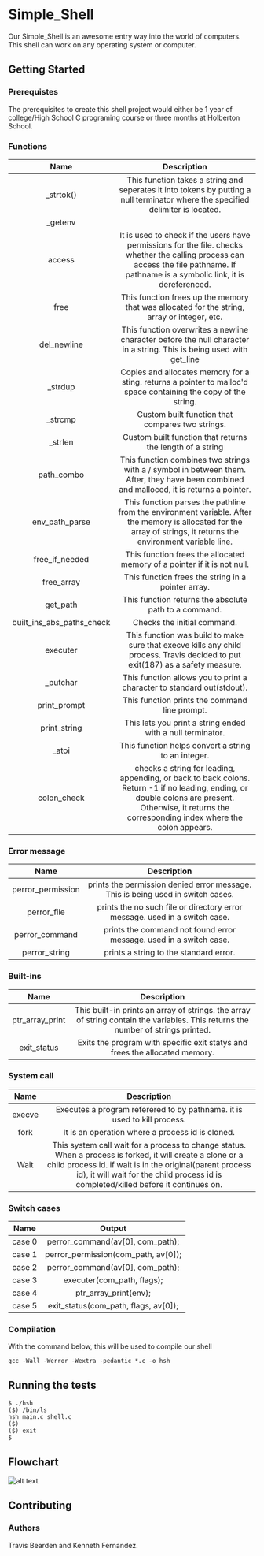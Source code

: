 # Simple_Shell

Our Simple_Shell is an awesome entry way into the world of computers. This shell
can work on any operating system or computer.

## Getting Started

### Prerequistes

The prerequisites to create this shell project would either be 1 year of
college/High School C programing course or three months at Holberton School.

### Functions

| Name | Description |
|:-----:|:------:|
| _strtok() | This function takes a string and seperates it into tokens by putting a null terminator where the specified delimiter is located. |
| _getenv | |
| access | It is used to check if the users have permissions for the file. checks whether the calling process can access the file pathname. If pathname is a symbolic link, it is dereferenced. |
| free | This function frees up the memory that was allocated for the string, array or integer, etc. |
| del_newline | This function overwrites a newline character before the null character in a string. This is being used with get_line |
| _strdup | Copies and allocates memory for a sting. returns a pointer to malloc'd space containing the copy of the string. |
| _strcmp | Custom built function that compares two strings. |
| _strlen | Custom built function that returns the length of a string |
| path_combo | This function combines two strings with a / symbol in between them. After, they have been combined and malloced, it is returns a pointer.|
| env_path_parse | This function parses the pathline from the environment variable. After the memory is allocated for the array of strings, it returns the environment variable line. |
| free_if_needed | This function frees the allocated memory of a pointer if it is not null. |
| free_array | This function frees the string in a pointer array. |
| get_path |  This function returns the absolute path to a command. |
| built_ins_abs_paths_check | Checks the initial command. |
| executer | This function was build to make sure that execve kills any child process. Travis decided to put exit(187) as a safety measure. |
| _putchar | This function allows you to print a character to standard out(stdout). |
| print_prompt | This function prints the command line prompt. |
| print_string | This lets you print a string ended with a null terminator. |
| _atoi | This function helps convert a string to an integer. |
| colon_check | checks a string for leading, appending, or back to back colons. Return -1 if no leading, ending, or double colons are present. Otherwise, it returns the corresponding index where the colon appears. |

### Error message

| Name | Description |
|:----:|:------:|
| perror_permission | prints the permission denied error message. This is being used in switch cases.|
| perror_file | prints the no such file or directory error message. used in a switch case. |
| perror_command | prints the command not found error message. used in a switch case. |
| perror_string | prints a string to the standard error. |

### Built-ins

| Name | Description |
|:-----:|:------:|
| ptr_array_print | This built-in prints an array of strings. the array	of string contain the variables. This returns the number of strings printed. |
| exit_status | Exits the program with specific exit statys and frees the allocated memory. |

### System call

| Name | Description |
|:-----:|:------:|
| execve | Executes a program referered to by pathname. it is used to kill process. |
| fork | It is an operation where a process id is cloned. |
| Wait | This system call wait for a process to change status. When a process is forked, it will create a clone or a child process id. if wait is in the original(parent process id), it will wait for the child process id is completed/killed before it continues on. |

### Switch cases

|Name | Output|
|:-----:|:------:|
| case 0 | perror_command(av[0], com_path); |
| case 1 | perror_permission(com_path, av[0]); |
| case 2 | perror_command(av[0], com_path); |
| case 3 | executer(com_path, flags); |
| case 4 | ptr_array_print(env); |
| case 5 | exit_status(com_path, flags, av[0]); |

### Compilation

With the command below, this will be used to compile our shell
```
gcc -Wall -Werror -Wextra -pedantic *.c -o hsh
```

## Running the tests

```
$ ./hsh
($) /bin/ls
hsh main.c shell.c
($)
($) exit
$
```

## Flowchart

![alt text](https://github.com/Beardocracy/simple_shell/blob/Kendawg/Programming%20Flowchart.png)

## Contributing

### Authors
Travis Bearden and Kenneth Fernandez.
